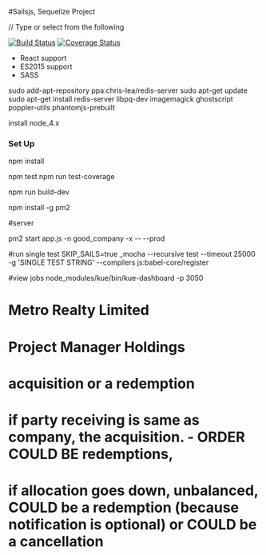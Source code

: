 #Sailsjs, Sequelize Project




// Type or select from the following


[![Build Status](https://travis-ci.org/joshgagnon/good-company.svg)](https://travis-ci.org/joshgagnon/good-company)
[![Coverage Status](https://coveralls.io/repos/github/joshgagnon/good-company/badge.svg?branch=master)](https://coveralls.io/github/joshgagnon/good-company?branch=master)

* React support
* ES2015 support
* SASS


sudo add-apt-repository ppa:chris-lea/redis-server
sudo apt-get update
sudo apt-get install redis-server libpq-dev imagemagick ghostscript poppler-utils phantomjs-prebuilt



install node_4.x


### Set Up
npm install

npm test
npm run test-coverage

npm run build-dev


npm install -g pm2



#server

pm2 start app.js -n good_company -x -- --prod


#run single test
SKIP_SAILS=true _mocha --recursive test  --timeout 25000 -g 'SINGLE TEST STRING' --compilers js:babel-core/register

#view jobs
node_modules/kue/bin/kue-dashboard -p 3050




# Metro Realty Limited
# Project Manager Holdings






# acquisition or a redemption




# if party receiving is same as company, the acquisition.    - ORDER COULD BE redemptions,

# if allocation goes down, unbalanced, COULD be a redemption (because notification is optional) or COULD be a cancellation